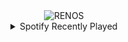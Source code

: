 <div align="center">
<picture>
    <source media="(prefers-color-scheme: dark)" srcset="https://i.ibb.co/k62XrdDb/output-gif.gif">
    <source media="(prefers-color-scheme: light)" srcset="https://i.ibb.co/k62XrdDb/output-gif.gif">
    <img alt="RENOS" src="https://i.ibb.co/k62XrdDb/output-gif.gif">
</picture>
<details>
<summary>Spotify Recently Played</summary>
<img src="https://spotify-recently-played-readme.vercel.app/api?user=31d6d6zerc5ct6kck32na2ozsqf4&unique=1&width=400" alt="Spotify" />
</details>
</div>

<!-- Image deletion URL: https://ibb.co/Xkxtdw50/df71d2353cc3f6dc4222ff86f14faeeb -->